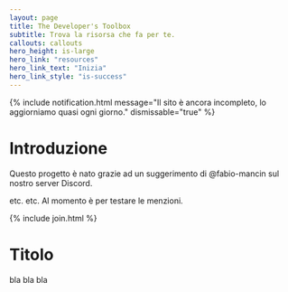 ```yaml
---
layout: page
title: The Developer's Toolbox
subtitle: Trova la risorsa che fa per te.
callouts: callouts
hero_height: is-large
hero_link: "resources"
hero_link_text: "Inizia"
hero_link_style: "is-success"
---
```


{% include notification.html message="Il sito è ancora incompleto, lo aggiorniamo quasi ogni giorno." dismissable="true" %}

# Introduzione
Questo progetto è nato grazie ad un suggerimento di @fabio-mancin sul nostro server Discord.

etc. etc. Al momento è per testare le menzioni.

{% include join.html %}

# Titolo
bla bla bla
